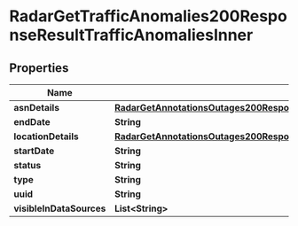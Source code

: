 

# RadarGetTrafficAnomalies200ResponseResultTrafficAnomaliesInner


## Properties

| Name | Type | Description | Notes |
|------------ | ------------- | ------------- | -------------|
|**asnDetails** | [**RadarGetAnnotationsOutages200ResponseResultAnnotationsInnerAsnsDetailsInner**](RadarGetAnnotationsOutages200ResponseResultAnnotationsInnerAsnsDetailsInner.md) |  |  [optional] |
|**endDate** | **String** |  |  [optional] |
|**locationDetails** | [**RadarGetAnnotationsOutages200ResponseResultAnnotationsInnerAsnsDetailsInnerLocations**](RadarGetAnnotationsOutages200ResponseResultAnnotationsInnerAsnsDetailsInnerLocations.md) |  |  [optional] |
|**startDate** | **String** |  |  |
|**status** | **String** |  |  |
|**type** | **String** |  |  |
|**uuid** | **String** |  |  |
|**visibleInDataSources** | **List&lt;String&gt;** |  |  [optional] |



